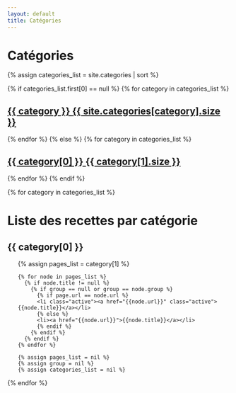 ```yaml
---
layout: default
title: Catégories
---
```


<div class='list-group'>
  <h1>Catégories</h1>
  {% assign categories_list = site.categories | sort %}

  {% if categories_list.first[0] == null %}
    {% for category in categories_list %}
      <h2>
        <a href="#{{ category }}-ref" class='list-group-item'>
        {{ category }} <span class='badge'>{{ site.categories[category].size }}</span>
        </a>
      </h2>
    {% endfor %}
  {% else %}
    {% for category in categories_list %}
      <h2>
        <a href="#{{ category[0] }}-ref" class='list-group-item'>
        {{ category[0] }} <span class='badge'>{{ category[1].size }}</span>
        </a>
      </h2>
    {% endfor %}
  {% endif %}
</div>


{% for category in categories_list %}
  <h1>Liste des recettes par catégorie</h1>
  <h2 class='category-header' id="{{ category[0] }}-ref">{{ category[0] }}</h2>
  <ul>
    {% assign pages_list = category[1] %}

    {% for node in pages_list %}
      {% if node.title != null %}
        {% if group == null or group == node.group %}
          {% if page.url == node.url %}
          <li class="active"><a href="{{node.url}}" class="active">{{node.title}}</a></li>
          {% else %}
          <li><a href="{{node.url}}">{{node.title}}</a></li>
          {% endif %}
        {% endif %}
      {% endif %}
    {% endfor %}

    {% assign pages_list = nil %}
    {% assign group = nil %}
    {% assign categories_list = nil %}
  </ul>
{% endfor %}
